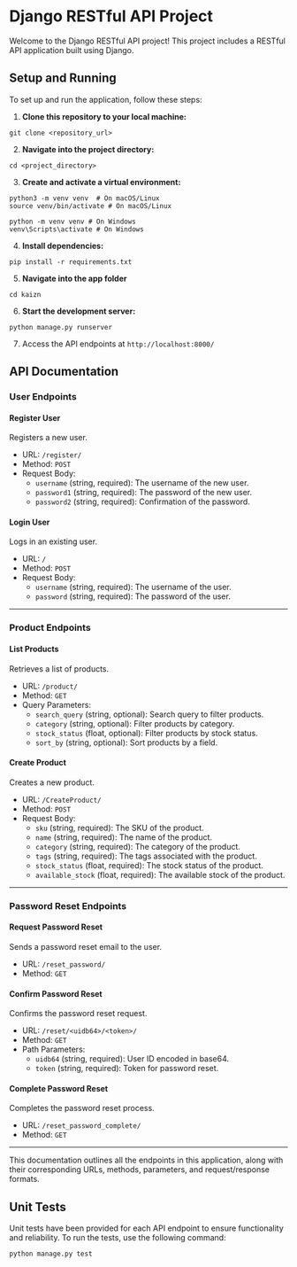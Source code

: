 # Django RESTful API Project

Welcome to the Django RESTful API project! This project includes a RESTful API application built using Django.

## Setup and Running

To set up and run the application, follow these steps:

1. **Clone this repository to your local machine:**
````````````````````````````````````````````````````
git clone <repository_url>
````````````````````````````````````````````````````

2. **Navigate into the project directory:**
````````````````````````````````````````````````````
cd <project_directory>
````````````````````````````````````````````````````

3. **Create and activate a virtual environment:**
````````````````````````````````````````````````````
python3 -m venv venv  # On macOS/Linux
source venv/bin/activate # On macOS/Linux

python -m venv venv # On Windows
venv\Scripts\activate # On Windows
````````````````````````````````````````````````````

4. **Install dependencies:**
````````````````````````````````````````````````````
pip install -r requirements.txt
````````````````````````````````````````````````````

5. **Navigate into the app folder**
````````````````````````````````````````````````````
cd kaizn
````````````````````````````````````````````````````

6. **Start the development server:**
````````````````````````````````````````````````````
python manage.py runserver
````````````````````````````````````````````````````

7. Access the API endpoints at `http://localhost:8000/`

## API Documentation

### User Endpoints

#### Register User

Registers a new user.

- URL: `/register/`
- Method: `POST`
- Request Body:
  - `username` (string, required): The username of the new user.
  - `password1` (string, required): The password of the new user.
  - `password2` (string, required): Confirmation of the password.

#### Login User

Logs in an existing user.

- URL: `/`
- Method: `POST`
- Request Body:
  - `username` (string, required): The username of the user.
  - `password` (string, required): The password of the user.

---

### Product Endpoints

#### List Products

Retrieves a list of products.

- URL: `/product/`
- Method: `GET`
- Query Parameters:
  - `search_query` (string, optional): Search query to filter products.
  - `category` (string, optional): Filter products by category.
  - `stock_status` (float, optional): Filter products by stock status.
  - `sort_by` (string, optional): Sort products by a field.

#### Create Product

Creates a new product.

- URL: `/CreateProduct/`
- Method: `POST`
- Request Body:
  - `sku` (string, required): The SKU of the product.
  - `name` (string, required): The name of the product.
  - `category` (string, required): The category of the product.
  - `tags` (string, required): The tags associated with the product.
  - `stock_status` (float, required): The stock status of the product.
  - `available_stock` (float, required): The available stock of the product.

---

### Password Reset Endpoints

#### Request Password Reset

Sends a password reset email to the user.

- URL: `/reset_password/`
- Method: `GET`

#### Confirm Password Reset

Confirms the password reset request.

- URL: `/reset/<uidb64>/<token>/`
- Method: `GET`
- Path Parameters:
  - `uidb64` (string, required): User ID encoded in base64.
  - `token` (string, required): Token for password reset.

#### Complete Password Reset

Completes the password reset process.

- URL: `/reset_password_complete/`
- Method: `GET`

---

This documentation outlines all the endpoints in this application, along with their corresponding URLs, methods, parameters, and request/response formats. 

## Unit Tests

Unit tests have been provided for each API endpoint to ensure functionality and reliability. To run the tests, use the following command:
````````````````````````````````````````````````````
python manage.py test
````````````````````````````````````````````````````








